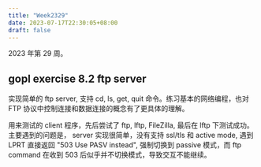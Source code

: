 ```yaml
---
title: "Week2329"
date: 2023-07-17T22:30:05+08:00
draft: false
---
```


2023 年第 29 周。

## gopl exercise 8.2 ftp server

实现简单的 ftp server, 支持 cd, ls, get, quit 命令。练习基本的网络编程，也对 FTP 协议中控制连接和数据连接的概念有了更具体的理解。

用来测试的 client 程序，先后尝试了 ftp, lftp, FileZilla, 最后在 lftp 下测试成功。主要遇到的问题是， server 实现很简单，没有支持 ssl/tls 和 active mode, 遇到 LPRT 直接返回 "503 Use PASV instead", 强制切换到 passive 模式，而 ftp command 在收到 503 后似乎并不切换模式，导致交互不能继续。

